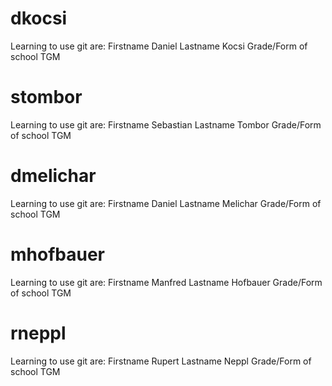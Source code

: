 dkocsi
========

Learning to use git are:
Firstname 	Daniel
Lastname	Kocsi
Grade/Form of school	TGM

stombor
=======

Learning to use git are:
Firstname 	Sebastian
Lastname	Tombor
Grade/Form of school	TGM

dmelichar
========
Learning to use git are:
Firstname 	Daniel
Lastname	Melichar
Grade/Form of school	TGM

mhofbauer
========
Learning to use git are:
Firstname 	Manfred
Lastname	Hofbauer
Grade/Form of school	TGM

rneppl
========
Learning to use git are:
Firstname 	Rupert
Lastname	Neppl
Grade/Form of school	TGM